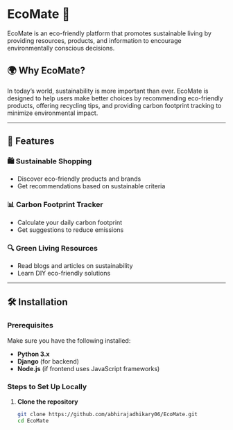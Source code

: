 # EcoMate 🌱  
EcoMate is an eco-friendly platform that promotes sustainable living by providing resources, products, and information to encourage environmentally conscious decisions.  

## 🌍 Why EcoMate?  
In today’s world, sustainability is more important than ever. EcoMate is designed to help users make better choices by recommending eco-friendly products, offering recycling tips, and providing carbon footprint tracking to minimize environmental impact.  

---

## 🚀 Features  

### 🛍️ Sustainable Shopping  
- Discover eco-friendly products and brands  
- Get recommendations based on sustainable criteria  

### 📊 Carbon Footprint Tracker  
- Calculate your daily carbon footprint  
- Get suggestions to reduce emissions  

### 🔍 Green Living Resources  
- Read blogs and articles on sustainability  
- Learn DIY eco-friendly solutions  

---

## 🛠️ Installation  

### Prerequisites  
Make sure you have the following installed:  
- **Python 3.x**  
- **Django** (for backend)  
- **Node.js** (if frontend uses JavaScript frameworks)  

### Steps to Set Up Locally  

1. **Clone the repository**  
   ```sh
   git clone https://github.com/abhirajadhikary06/EcoMate.git
   cd EcoMate
